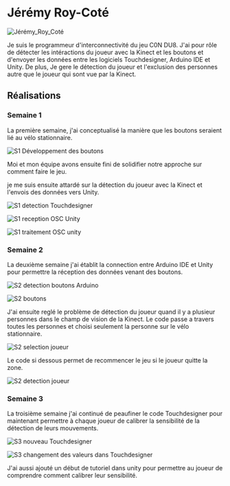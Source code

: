# Jérémy Roy-Coté

 ![Jérémy_Roy_Coté](../img/jeremy_roy-cote.webp)

Je suis le programmeur d'interconnectivité du jeu C0N DU8. J'ai pour rôle de détecter les intéractions du joueur avec la Kinect et les boutons et d'envoyer les données entre les logiciels Touchdesigner, Arduino IDE et Unity. De plus, Je gere le détection du joueur et l'exclusion des personnes autre que le joueur qui sont vue par la Kinect.

 ## Réalisations

### Semaine 1

La première semaine, j'ai conceptualisé la manière que les boutons seraient lié au vélo stationnaire.

![S1 Développement des boutons](./Semaine_1_conception_Boutons.webp)

Moi et mon équipe avons ensuite fini de solidifier notre approche sur comment faire le jeu.

je me suis ensuite attardé sur la détection du joueur avec la Kinect et l'envois des données vers Unity.

![S1 detection Touchdesigner](./Semaine_1-Touchdesigner.webp)

![S1 reception OSC Unity](./Semaine_1_Unity_Reception_OSC_Basique.webp)

![S1 traitement OSC unity](./Semaine_1_Unity_Traitement_OSC.webp)

### Semaine 2

La deuxième semaine j'ai établit la connection entre Arduino IDE et Unity pour permettre la réception des données venant des boutons.

![S2 detection boutons Arduino](./Semaine_2_Arduino_Bouton.webp)

![S2 boutons](./Semaine_2_Boutons.webp)

J'ai ensuite reglé le problème de détection du joueur quand il y a plusieur personnes dans le champ de vision de la Kinect. Le code passe a travers toutes les personnes et choisi seulement la personne sur le vélo stationnaire.

![S2 selection joueur](./Semaine_2_Touchdesigner_Selection_Joueur.webp)

Le code si dessous permet de recommencer le jeu si le joueur quitte la zone.

![S2 detection joueur](./Semaine_2_Unity_Detection_Joueur.webp)


### Semaine 3

La troisième semaine j'ai continué de peaufiner le code Touchdesigner pour maintenant permettre à chaque joueur de calibrer la sensibilité de la détection de leurs mouvements.

![S3 nouveau Touchdesigner](./Semaine_3_Touchdesigner.webp)

![S3 changement des valeurs dans Touchdesigner](./Semaine_3_Touchdesigner_Calibration.webp)

J'ai aussi ajouté un début de tutoriel dans unity pour permettre au joueur de comprendre comment calibrer leur sensibilité.

